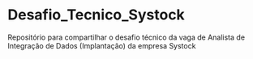 # Desafio_Tecnico_Systock
Repositório para compartilhar o desafio técnico da vaga de Analista de Integração de Dados (Implantação) da empresa Systock
